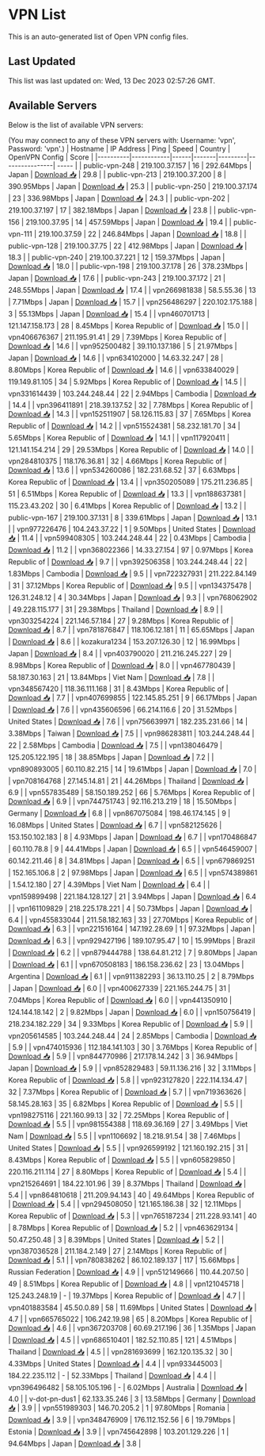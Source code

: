 # VPN List

This is an auto-generated list of Open VPN config files.

## Last Updated

This list was last updated on: Wed, 13 Dec 2023 02:57:26 GMT.

## Available Servers

Below is the list of available VPN servers:

(You may connect to any of these VPN servers with: Username: 'vpn', Password: 'vpn'.)
| Hostname | IP Address | Ping | Speed | Country | OpenVPN Config | Score |
|----------|------------|------|-------|---------|----------------| ----- |
| public-vpn-248 | 219.100.37.157 | 16 | 292.64Mbps | Japan | [Download 📥](./configs/server_0_JP.ovpn) | 29.8 |
| public-vpn-213 | 219.100.37.200 | 8 | 390.95Mbps | Japan | [Download 📥](./configs/server_1_JP.ovpn) | 25.3 |
| public-vpn-250 | 219.100.37.174 | 23 | 336.98Mbps | Japan | [Download 📥](./configs/server_2_JP.ovpn) | 24.3 |
| public-vpn-202 | 219.100.37.197 | 17 | 382.18Mbps | Japan | [Download 📥](./configs/server_3_JP.ovpn) | 23.8 |
| public-vpn-156 | 219.100.37.95 | 14 | 457.59Mbps | Japan | [Download 📥](./configs/server_4_JP.ovpn) | 19.4 |
| public-vpn-111 | 219.100.37.59 | 22 | 246.84Mbps | Japan | [Download 📥](./configs/server_5_JP.ovpn) | 18.8 |
| public-vpn-128 | 219.100.37.75 | 22 | 412.98Mbps | Japan | [Download 📥](./configs/server_6_JP.ovpn) | 18.3 |
| public-vpn-240 | 219.100.37.221 | 12 | 159.37Mbps | Japan | [Download 📥](./configs/server_7_JP.ovpn) | 18.0 |
| public-vpn-198 | 219.100.37.178 | 26 | 378.23Mbps | Japan | [Download 📥](./configs/server_8_JP.ovpn) | 17.6 |
| public-vpn-243 | 219.100.37.172 | 21 | 248.55Mbps | Japan | [Download 📥](./configs/server_9_JP.ovpn) | 17.4 |
| vpn266981838 | 58.5.55.36 | 13 | 7.71Mbps | Japan | [Download 📥](./configs/server_10_JP.ovpn) | 15.7 |
| vpn256486297 | 220.102.175.188 | 3 | 55.13Mbps | Japan | [Download 📥](./configs/server_11_JP.ovpn) | 15.4 |
| vpn460701713 | 121.147.158.173 | 28 | 8.45Mbps | Korea Republic of | [Download 📥](./configs/server_12_KR.ovpn) | 15.0 |
| vpn406676367 | 211.195.91.41 | 29 | 7.39Mbps | Korea Republic of | [Download 📥](./configs/server_13_KR.ovpn) | 14.6 |
| vpn952500482 | 39.110.137.186 | 5 | 21.97Mbps | Japan | [Download 📥](./configs/server_14_JP.ovpn) | 14.6 |
| vpn634102000 | 14.63.32.247 | 28 | 8.80Mbps | Korea Republic of | [Download 📥](./configs/server_15_KR.ovpn) | 14.6 |
| vpn633840029 | 119.149.81.105 | 34 | 5.92Mbps | Korea Republic of | [Download 📥](./configs/server_16_KR.ovpn) | 14.5 |
| vpn331614439 | 103.244.248.44 | 22 | 2.94Mbps | Cambodia | [Download 📥](./configs/server_17_KH.ovpn) | 14.4 |
| vpn396411891 | 218.39.137.52 | 32 | 7.78Mbps | Korea Republic of | [Download 📥](./configs/server_18_KR.ovpn) | 14.3 |
| vpn152511907 | 58.126.115.83 | 37 | 7.65Mbps | Korea Republic of | [Download 📥](./configs/server_19_KR.ovpn) | 14.2 |
| vpn515524381 | 58.232.181.70 | 34 | 5.65Mbps | Korea Republic of | [Download 📥](./configs/server_20_KR.ovpn) | 14.1 |
| vpn117920411 | 121.141.154.214 | 29 | 29.53Mbps | Korea Republic of | [Download 📥](./configs/server_21_KR.ovpn) | 14.0 |
| vpn284810375 | 118.176.36.81 | 32 | 4.66Mbps | Korea Republic of | [Download 📥](./configs/server_22_KR.ovpn) | 13.6 |
| vpn534260086 | 182.231.68.52 | 37 | 6.63Mbps | Korea Republic of | [Download 📥](./configs/server_23_KR.ovpn) | 13.4 |
| vpn350205089 | 175.211.236.85 | 51 | 6.51Mbps | Korea Republic of | [Download 📥](./configs/server_24_KR.ovpn) | 13.3 |
| vpn188637381 | 115.23.43.202 | 30 | 6.41Mbps | Korea Republic of | [Download 📥](./configs/server_25_KR.ovpn) | 13.2 |
| public-vpn-167 | 219.100.37.131 | 8 | 339.61Mbps | Japan | [Download 📥](./configs/server_26_JP.ovpn) | 13.1 |
| vpn977226476 | 104.243.37.22 | 1 | 9.50Mbps | United States | [Download 📥](./configs/server_27_US.ovpn) | 11.4 |
| vpn599408305 | 103.244.248.44 | 22 | 0.43Mbps | Cambodia | [Download 📥](./configs/server_28_KH.ovpn) | 11.2 |
| vpn368022366 | 14.33.27.154 | 97 | 0.97Mbps | Korea Republic of | [Download 📥](./configs/server_29_KR.ovpn) | 9.7 |
| vpn392506358 | 103.244.248.44 | 22 | 1.83Mbps | Cambodia | [Download 📥](./configs/server_30_KH.ovpn) | 9.5 |
| vpn722327931 | 211.222.84.149 | 31 | 37.12Mbps | Korea Republic of | [Download 📥](./configs/server_31_KR.ovpn) | 9.5 |
| vpn134375478 | 126.31.248.12 | 4 | 30.34Mbps | Japan | [Download 📥](./configs/server_32_JP.ovpn) | 9.3 |
| vpn768062902 | 49.228.115.177 | 31 | 29.38Mbps | Thailand | [Download 📥](./configs/server_33_TH.ovpn) | 8.9 |
| vpn303254224 | 221.146.57.184 | 27 | 9.28Mbps | Korea Republic of | [Download 📥](./configs/server_34_KR.ovpn) | 8.7 |
| vpn781876847 | 118.106.12.181 | 11 | 65.65Mbps | Japan | [Download 📥](./configs/server_35_JP.ovpn) | 8.6 |
| kozakura1234 | 153.207.126.30 | 12 | 16.99Mbps | Japan | [Download 📥](./configs/server_36_JP.ovpn) | 8.4 |
| vpn403790020 | 211.216.245.227 | 29 | 8.98Mbps | Korea Republic of | [Download 📥](./configs/server_37_KR.ovpn) | 8.0 |
| vpn467780439 | 58.187.30.163 | 21 | 13.84Mbps | Viet Nam | [Download 📥](./configs/server_38_VN.ovpn) | 7.8 |
| vpn348567420 | 118.36.111.168 | 31 | 8.43Mbps | Korea Republic of | [Download 📥](./configs/server_39_KR.ovpn) | 7.7 |
| vpn407699855 | 122.145.85.251 | 9 | 66.17Mbps | Japan | [Download 📥](./configs/server_40_JP.ovpn) | 7.6 |
| vpn435606596 | 66.214.116.6 | 20 | 31.52Mbps | United States | [Download 📥](./configs/server_41_US.ovpn) | 7.6 |
| vpn756639971 | 182.235.231.66 | 14 | 3.38Mbps | Taiwan | [Download 📥](./configs/server_42_TW.ovpn) | 7.5 |
| vpn986283811 | 103.244.248.44 | 22 | 2.58Mbps | Cambodia | [Download 📥](./configs/server_43_KH.ovpn) | 7.5 |
| vpn138046479 | 125.205.122.195 | 18 | 38.85Mbps | Japan | [Download 📥](./configs/server_44_JP.ovpn) | 7.2 |
| vpn890893005 | 60.110.82.215 | 14 | 19.61Mbps | Japan | [Download 📥](./configs/server_45_JP.ovpn) | 7.0 |
| vpn708164768 | 27.145.14.81 | 21 | 44.26Mbps | Thailand | [Download 📥](./configs/server_46_TH.ovpn) | 6.9 |
| vpn557835489 | 58.150.189.252 | 66 | 5.76Mbps | Korea Republic of | [Download 📥](./configs/server_47_KR.ovpn) | 6.9 |
| vpn744751743 | 92.116.213.219 | 18 | 15.50Mbps | Germany | [Download 📥](./configs/server_48_DE.ovpn) | 6.8 |
| vpn867075084 | 198.46.174.145 | 9 | 16.08Mbps | United States | [Download 📥](./configs/server_49_US.ovpn) | 6.7 |
| vpn582125626 | 153.150.102.183 | 8 | 4.93Mbps | Japan | [Download 📥](./configs/server_50_JP.ovpn) | 6.7 |
| vpn170486847 | 60.110.78.8 | 9 | 44.41Mbps | Japan | [Download 📥](./configs/server_51_JP.ovpn) | 6.5 |
| vpn546459007 | 60.142.211.46 | 8 | 34.81Mbps | Japan | [Download 📥](./configs/server_52_JP.ovpn) | 6.5 |
| vpn679869251 | 152.165.106.8 | 2 | 97.98Mbps | Japan | [Download 📥](./configs/server_53_JP.ovpn) | 6.5 |
| vpn574389861 | 1.54.12.180 | 27 | 4.39Mbps | Viet Nam | [Download 📥](./configs/server_54_VN.ovpn) | 6.4 |
| vpn159899498 | 221.184.128.127 | 21 | 3.94Mbps | Japan | [Download 📥](./configs/server_55_JP.ovpn) | 6.4 |
| vpn161109829 | 218.225.178.221 | 4 | 50.73Mbps | Japan | [Download 📥](./configs/server_56_JP.ovpn) | 6.4 |
| vpn455833044 | 211.58.182.163 | 33 | 27.70Mbps | Korea Republic of | [Download 📥](./configs/server_57_KR.ovpn) | 6.3 |
| vpn221516164 | 147.192.28.69 | 1 | 97.32Mbps | Japan | [Download 📥](./configs/server_58_JP.ovpn) | 6.3 |
| vpn929427196 | 189.107.95.47 | 10 | 15.99Mbps | Brazil | [Download 📥](./configs/server_59_BR.ovpn) | 6.2 |
| vpn879444788 | 138.64.81.212 | 7 | 9.80Mbps | Japan | [Download 📥](./configs/server_60_JP.ovpn) | 6.1 |
| vpn670508183 | 186.158.236.62 | 23 | 13.04Mbps | Argentina | [Download 📥](./configs/server_61_AR.ovpn) | 6.1 |
| vpn911382293 | 36.13.110.25 | 2 | 8.79Mbps | Japan | [Download 📥](./configs/server_62_JP.ovpn) | 6.0 |
| vpn400627339 | 221.165.244.75 | 31 | 7.04Mbps | Korea Republic of | [Download 📥](./configs/server_63_KR.ovpn) | 6.0 |
| vpn441350910 | 124.144.18.142 | 2 | 9.82Mbps | Japan | [Download 📥](./configs/server_64_JP.ovpn) | 6.0 |
| vpn150756419 | 218.234.182.229 | 34 | 9.33Mbps | Korea Republic of | [Download 📥](./configs/server_65_KR.ovpn) | 5.9 |
| vpn205614585 | 103.244.248.44 | 24 | 2.85Mbps | Cambodia | [Download 📥](./configs/server_66_KH.ovpn) | 5.9 |
| vpn474015936 | 112.184.141.103 | 30 | 3.76Mbps | Korea Republic of | [Download 📥](./configs/server_67_KR.ovpn) | 5.9 |
| vpn844770986 | 217.178.14.242 | 3 | 36.94Mbps | Japan | [Download 📥](./configs/server_68_JP.ovpn) | 5.9 |
| vpn852829483 | 59.11.136.216 | 32 | 3.11Mbps | Korea Republic of | [Download 📥](./configs/server_69_KR.ovpn) | 5.8 |
| vpn923127820 | 222.114.134.47 | 32 | 7.37Mbps | Korea Republic of | [Download 📥](./configs/server_70_KR.ovpn) | 5.7 |
| vpn719363626 | 58.145.28.163 | 35 | 6.82Mbps | Korea Republic of | [Download 📥](./configs/server_71_KR.ovpn) | 5.5 |
| vpn198275116 | 221.160.99.13 | 32 | 72.25Mbps | Korea Republic of | [Download 📥](./configs/server_72_KR.ovpn) | 5.5 |
| vpn981554388 | 118.69.36.169 | 27 | 3.49Mbps | Viet Nam | [Download 📥](./configs/server_73_VN.ovpn) | 5.5 |
| vpn1106692 | 18.218.91.54 | 38 | 7.46Mbps | United States | [Download 📥](./configs/server_74_US.ovpn) | 5.5 |
| vpn926599192 | 121.160.192.215 | 31 | 8.43Mbps | Korea Republic of | [Download 📥](./configs/server_75_KR.ovpn) | 5.5 |
| vpn605829850 | 220.116.211.114 | 27 | 8.80Mbps | Korea Republic of | [Download 📥](./configs/server_76_KR.ovpn) | 5.4 |
| vpn215264691 | 184.22.101.96 | 39 | 8.37Mbps | Thailand | [Download 📥](./configs/server_77_TH.ovpn) | 5.4 |
| vpn864810618 | 211.209.94.143 | 40 | 49.64Mbps | Korea Republic of | [Download 📥](./configs/server_78_KR.ovpn) | 5.4 |
| vpn294508050 | 121.165.186.38 | 32 | 12.11Mbps | Korea Republic of | [Download 📥](./configs/server_79_KR.ovpn) | 5.3 |
| vpn765187234 | 211.228.93.141 | 40 | 8.78Mbps | Korea Republic of | [Download 📥](./configs/server_80_KR.ovpn) | 5.2 |
| vpn463629134 | 50.47.250.48 | 3 | 8.39Mbps | United States | [Download 📥](./configs/server_81_US.ovpn) | 5.2 |
| vpn387036528 | 211.184.2.149 | 27 | 2.14Mbps | Korea Republic of | [Download 📥](./configs/server_82_KR.ovpn) | 5.1 |
| vpn780838262 | 86.102.189.137 | 117 | 15.66Mbps | Russian Federation | [Download 📥](./configs/server_83_RU.ovpn) | 4.9 |
| vpn512149666 | 110.44.207.50 | 49 | 8.51Mbps | Korea Republic of | [Download 📥](./configs/server_84_KR.ovpn) | 4.8 |
| vpn121045718 | 125.243.248.19 | - | 19.37Mbps | Korea Republic of | [Download 📥](./configs/server_85_KR.ovpn) | 4.7 |
| vpn401883584 | 45.50.0.89 | 58 | 11.69Mbps | United States | [Download 📥](./configs/server_86_US.ovpn) | 4.7 |
| vpn665765022 | 106.242.19.98 | 65 | 8.20Mbps | Korea Republic of | [Download 📥](./configs/server_87_KR.ovpn) | 4.6 |
| vpn367203708 | 60.69.217.196 | 36 | 1.35Mbps | Japan | [Download 📥](./configs/server_88_JP.ovpn) | 4.5 |
| vpn686510401 | 182.52.110.85 | 121 | 4.51Mbps | Thailand | [Download 📥](./configs/server_89_TH.ovpn) | 4.5 |
| vpn281693699 | 162.120.135.32 | 30 | 4.33Mbps | United States | [Download 📥](./configs/server_90_US.ovpn) | 4.4 |
| vpn933445003 | 184.22.235.112 | - | 52.33Mbps | Thailand | [Download 📥](./configs/server_91_TH.ovpn) | 4.4 |
| vpn396496482 | 58.105.105.196 | - | 6.02Mbps | Australia | [Download 📥](./configs/server_92_AU.ovpn) | 4.0 |
| v-dot-pn-dus1 | 62.133.35.246 | 3 | 13.58Mbps | Germany | [Download 📥](./configs/server_93_DE.ovpn) | 3.9 |
| vpn551989303 | 146.70.205.2 | 1 | 97.80Mbps | Romania | [Download 📥](./configs/server_94_RO.ovpn) | 3.9 |
| vpn348476909 | 176.112.152.56 | 6 | 19.79Mbps | Estonia | [Download 📥](./configs/server_95_EE.ovpn) | 3.9 |
| vpn745642898 | 103.201.129.226 | 1 | 94.64Mbps | Japan | [Download 📥](./configs/server_96_JP.ovpn) | 3.8 |
